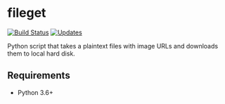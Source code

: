# fileget
[![Build Status](https://travis-ci.org/FlowFX/fileget.svg?branch=master)](https://travis-ci.org/FlowFX/fileget)
[![Updates](https://pyup.io/repos/github/FlowFX/fileget/shield.svg)](https://pyup.io/repos/github/FlowFX/fileget/)

Python script that takes a plaintext files with image URLs and downloads them to local hard disk.

## Requirements
- Python 3.6+
